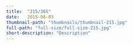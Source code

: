 ```yaml
---
title:  "215/365"
date:   2015-08-03
thumbnail-path: "thumbnails/thumbnail-215.jpg"
full-path: "full-size/full-size-215.jpg"
short-description: "Description"
---
```

